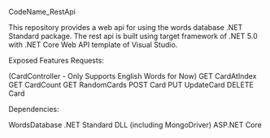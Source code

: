 CodeName_RestApi

This repository provides a web api for using the words database .NET Standard package.
The rest api is built using target framework of .NET 5.0 with .NET Core Web API template of Visual Studio.

Exposed Features Requests:

(CardController - Only Supports English Words for Now)
GET CardAtIndex
GET CardCount
GET RandomCards
POST Card
PUT UpdateCard
DELETE Card

Dependencies:

WordsDatabase .NET Standard DLL (including MongoDriver)
ASP.NET Core